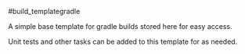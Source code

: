 #build_templategradle


A simple base template for gradle builds stored here for easy access. 

Unit tests and other tasks can be added to this template for as needed.
